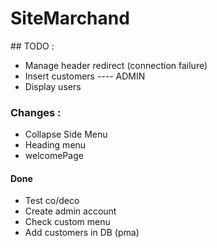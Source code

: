 # SiteMarchand

## TODO :
* Manage header redirect (connection failure) 
* Insert customers
---- ADMIN
* Display users

### Changes :
* Collapse Side Menu
* Heading menu
* welcomePage

#### Done
* Test co/deco
* Create admin account
* Check custom menu
* Add customers in DB (pma)
